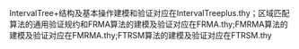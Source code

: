IntervalTree+结构及基本操作建模和验证对应在IntervalTreeplus.thy；区域匹配算法的通用验证规约和FRMA算法的建模及验证对应在FRMA.thy;FMRMA算法的建模及验证对应在FMRMA.thy;FTRSM算法的建模及验证对应在FTRSM.thy

